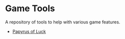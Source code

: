 # Game Tools
A repository of tools to help with various game features.

* [Papyrus of Luck](https://kennethntnguyen.github.io/maplestory/papyrus-of-luck.html)
